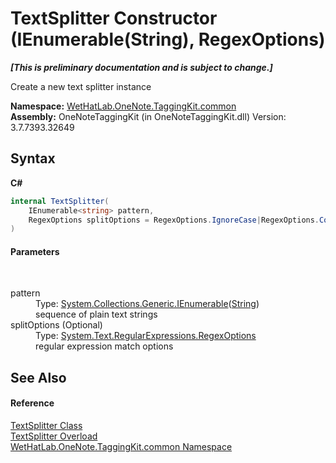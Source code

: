 # TextSplitter Constructor (IEnumerable(String), RegexOptions)
 _**\[This is preliminary documentation and is subject to change.\]**_

Create a new text splitter instance

**Namespace:**&nbsp;<a href="bcdbab9c-63d1-48a4-6937-af53fb8d9a55.md">WetHatLab.OneNote.TaggingKit.common</a><br />**Assembly:**&nbsp;OneNoteTaggingKit (in OneNoteTaggingKit.dll) Version: 3.7.7393.32649

## Syntax

**C#**<br />
``` C#
internal TextSplitter(
	IEnumerable<string> pattern,
	RegexOptions splitOptions = RegexOptions.IgnoreCase|RegexOptions.Compiled
)
```


#### Parameters
&nbsp;<dl><dt>pattern</dt><dd>Type: <a href="http://msdn2.microsoft.com/en-us/library/9eekhta0" target="_blank">System.Collections.Generic.IEnumerable</a>(<a href="http://msdn2.microsoft.com/en-us/library/s1wwdcbf" target="_blank">String</a>)<br />sequence of plain text strings</dd><dt>splitOptions (Optional)</dt><dd>Type: <a href="http://msdn2.microsoft.com/en-us/library/443e8hc7" target="_blank">System.Text.RegularExpressions.RegexOptions</a><br />regular expression match options</dd></dl>

## See Also


#### Reference
<a href="5c86e52d-3022-b69b-22dd-5f5b010b0710.md">TextSplitter Class</a><br /><a href="911a4b02-a831-2a4a-ed05-d9cbeafa3e51.md">TextSplitter Overload</a><br /><a href="bcdbab9c-63d1-48a4-6937-af53fb8d9a55.md">WetHatLab.OneNote.TaggingKit.common Namespace</a><br />